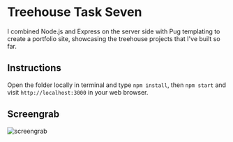 # Treehouse Task Seven

I combined Node.js and Express on the server side with Pug templating to create a portfolio site, showcasing the treehouse projects that I've built so far.

## Instructions

Open the folder locally in terminal and type `npm install`, then `npm start` and visit `http://localhost:3000` in your web browser.

## Screengrab

![screengrab](https://repository-images.githubusercontent.com/160225919/4055f200-7295-11eb-8c16-fef9b11d39fb)
